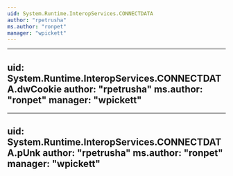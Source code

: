 ```yaml
---
uid: System.Runtime.InteropServices.CONNECTDATA
author: "rpetrusha"
ms.author: "ronpet"
manager: "wpickett"
---
```


---
uid: System.Runtime.InteropServices.CONNECTDATA.dwCookie
author: "rpetrusha"
ms.author: "ronpet"
manager: "wpickett"
---

---
uid: System.Runtime.InteropServices.CONNECTDATA.pUnk
author: "rpetrusha"
ms.author: "ronpet"
manager: "wpickett"
---
